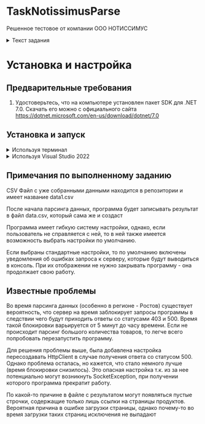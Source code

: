 # TaskNotissimusParse

Решенное тестовое от компании ООО НОТИССИМУС

<details>
  <summary>Текст задания</summary>
  
  https://drive.google.com/file/d/1JoZ3tKjPj6h88kUlD8JALyT1BxJ30I8k/view

</details>

# Установка и настройка

## Предварительные требования

1. Удостоверьтесь, что на компьютере установлен пакет SDK для .NET 7.0. Скачать его можно с официального сайта https://dotnet.microsoft.com/en-us/download/dotnet/7.0

## Установка и запуск

<details>
  <summary>Используя терминал</summary>

1. Клонируйте приложение с помощью команды git:
```
git clone https://github.com/pfhil/TaskNotissimusParse.git
```
2. Перейдите в каталог проекта с помощью команды:
```
cd TaskNotissimusParse
```
3. Чтобы собрать и запустить приложение выполните команду:
```
dotnet run
```

</details>

<details>
  <summary>Используя Visual Studio 2022</summary>
  
1. Скачайте архив проекта (Кнопка Code->Download ZIP)
2. Разархивируйте его
3. Откройте каталог TaskNotissimusParse-master и в нем при помощи Visual Studio 2022 откройте TaskNotissimusParse.sln

Далее используя Visual Studio 2022

4. Запустите проект (кнопка Start в меню сверху или F5 на клавиатуре)

</details>

## Примечания по выполненному заданию

CSV Файл с уже собранными данными находится в репозитории и имеет название data1.csv

После начала парсинга данных, программа будет записывать результат в файл data.csv, который сама же и создаст

Программа имеет гибкую систему настройки, однако, если пользователь не справляется с ней, то в ней также имеется возможность выбрать настройки по умолчанию.

Если выбраны стандартные настройки, то по умолчанию включены уведомления об ошибках запроса к серверу, которые будут выводиться в консоль. При их отображении не нужно закрывать программу - она продолжает свою работу.

## Известные проблемы

Во время парсинга данных (особенно в регионе - Ростов) существует вероятность, что сервер на время заблокирует запросы программы в следствии чего будут приходить ответы со статусами 403 и 500. Время такой блокировки варьируется от 5 минут до часу времени. Если не происходит парсинг большого количества товаров, то легче всего попробовать перезапустить программу.

Для решения проблемы выше, была добавлена настройка пересоздавать HttpClient в случае получения ответа со статусом 500. Однако проблема осталась, но кажется, что стало немного лучше (время блокировки снизилось). Это опасная настройка т.к. из за нее потенциально могут возникнуть SocketException, при получении которого программа прекратит работу.

По какой-то причине в файле с результатом могут появляться пустые строчки, содержащие только лишь ссылки на страницы продуктов. Вероятная причина в ошибке загрузки страницы, однако почему-то во время загрузки таких страниц исключения не выпадают

